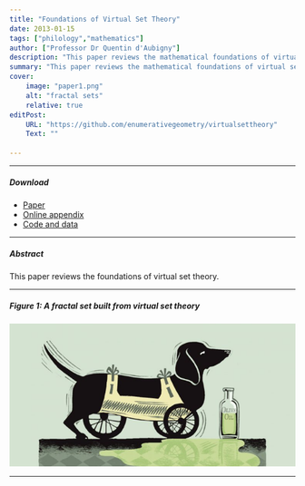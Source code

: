 ```yaml
---
title: "Foundations of Virtual Set Theory" 
date: 2013-01-15
tags: ["philology","mathematics"]
author: ["Professor Dr Quentin d'Aubigny"]
description: "This paper reviews the mathematical foundations of virtual set theory and defines the concept of a fractal set which can be used to create sets that contain themselves without contradicting Russel's paradox." 
summary: "This paper reviews the mathematical foundations of virtual sets." 
cover:
    image: "paper1.png"
    alt: "fractal sets"
    relative: true
editPost:
    URL: "https://github.com/enumerativegeometry/virtualsettheory"
    Text: ""

---
```


---

##### Download

+ [Paper](paper1.pdf)
+ [Online appendix](appendix1.pdf)
+ [Code and data](https://github.com/EnumerativeGeometry/enumerativegeometry.github.io)

---

##### Abstract

This paper reviews the foundations of virtual set theory.

---

##### Figure 1: A fractal set built from virtual set theory

![](paper1.png)

---

